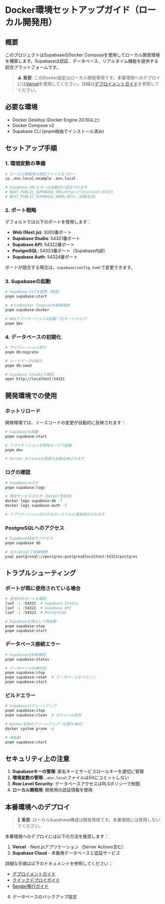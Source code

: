 # Docker環境セットアップガイド（ローカル開発用）

## 概要

このプロジェクトはSupabaseのDocker Composeを使用してローカル開発環境を構築します。Supabaseは認証、データベース、リアルタイム機能を提供する統合プラットフォームです。

> ⚠️ **重要**: このDocker設定はローカル開発専用です。本番環境へのデプロイには[Vercel](https://vercel.com)を使用してください。詳細は[デプロイメントガイド](./deployment-guide.md)を参照してください。

## 必要な環境

- Docker Desktop (Docker Engine 20.10以上)
- Docker Compose v2
- Supabase CLI (pnpm経由でインストール済み)

## セットアップ手順

### 1. 環境変数の準備

```bash
# ローカル開発用の設定ファイルをコピー
cp .env.local.example .env.local

# Supabase URLとキーは自動的に設定されます
# NEXT_PUBLIC_SUPABASE_URL=http://localhost:54321
# NEXT_PUBLIC_SUPABASE_ANON_KEY=（自動生成）
```

### 2. ポート戦略

デフォルトでは以下のポートを使用します：

- **Web (Next.js)**: 3000番ポート
- **Supabase Studio**: 54321番ポート
- **Supabase API**: 54322番ポート
- **PostgreSQL**: 54323番ポート（Supabase内部）
- **Supabase Auth**: 54324番ポート

ポートが競合する場合は、`supabase/config.toml`で変更できます。

### 3. Supabaseの起動

```bash
# Supabase CLIを使用（推奨）
pnpm supabase:start

# またはDocker Composeを直接使用
pnpm supabase:docker

# Webアプリケーションの起動（別ターミナルで）
pnpm dev
```

### 4. データベースの初期化

```bash
# マイグレーション実行
pnpm db:migrate

# シードデータの投入
pnpm db:seed

# Supabase Studioで確認
open http://localhost:54321
```

## 開発環境での使用

### ホットリロード

開発環境では、ソースコードの変更が自動的に反映されます：

```bash
# Supabaseを起動
pnpm supabase:start

# アプリケーションを開発モードで起動
pnpm dev

# Server Actionsの変更も自動反映されます
```

### ログの確認

```bash
# Supabaseのログ
pnpm supabase:logs

# 特定サービスのログ（Docker使用時）
docker logs supabase-db -f
docker logs supabase-auth -f

# アプリケーションのログはターミナルに直接表示されます
```

### PostgreSQLへのアクセス

```bash
# Supabase経由でアクセス
pnpm supabase db

# またはpsqlで直接接続
psql postgresql://postgres:postgres@localhost:54323/postgres
```

## トラブルシューティング

### ポートが既に使用されている場合

```bash
# 使用中のポートを確認
lsof -i :54321  # Supabase Studio
lsof -i :54322  # Supabase API
lsof -i :54323  # PostgreSQL

# Supabaseを停止して再起動
pnpm supabase:stop
pnpm supabase:start
```

### データベース接続エラー

```bash
# Supabaseの状態確認
pnpm supabase:status

# データベースの再作成
pnpm supabase:stop
pnpm supabase:reset  # データベースをリセット
pnpm supabase:start
```

### ビルドエラー

```bash
# Supabaseのクリーンアップ
pnpm supabase:stop
pnpm supabase:clean  # ボリューム削除

# Docker全体のクリーンアップ（必要な場合）
docker system prune -a

# 再起動
pnpm supabase:start
```

## セキュリティ上の注意

1. **Supabaseキーの管理**: 匿名キーとサービスロールキーを適切に管理
2. **環境変数の管理**: `.env.local`ファイルはGitにコミットしない
3. **Row Level Security**: データベースアクセスはRLSポリシーで制御
4. **ローカル開発用**: 開発用の認証情報を使用

## 本番環境へのデプロイ

> 🚨 **重要**: ローカルSupabase構成は開発専用です。本番環境には使用しないでください。

本番環境へのデプロイには以下の方法を推奨します：

1. **Vercel** - Next.jsアプリケーション（Server Actions含む）
2. **Supabase Cloud** - 本番用データベースと認証サービス

詳細な手順は以下のドキュメントを参照してください：

- [デプロイメントガイド](./deployment-guide.md)
- [クイックデプロイガイド](./quick-deploy-guide.md)
- [Render移行ガイド](./render-migration-guide.md)

4. データベースのバックアップ設定
